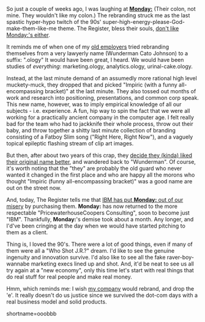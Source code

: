 <p>So just a couple of weeks ago, I was laughing at <b><a href="http://www.introducingmonday.com">Monday:</a></b> (Their colon, not mine.  They wouldn't like my colon.)  The rebranding struck me as the last spastic hyper-hypo twitch of the 90s' super-high-energy-please-God-make-them-like-me theme.  The Register, bless their souls, <a href="http://www.theregister.co.uk/content/28/25770.html">don't like Monday:'s either</a>.</p>
<p>It reminds me of when one of my <a href="http://www.wunderman.com">old employers</a> tried rebranding themselves from a very lawyerly name (Wunderman Cato Johnson) to a suffix: ".ology"  It would have been great, I heard.  We would have been studies of <i>everything</i>: marketing.ology, analytics.ology, urinal-cake.ology.  </p>
<p>Instead, at the last minute demand of an assumedly more rational high level muckety-muck, they dropped that and picked "Impiric (with a funny all-encompassing bracket)" at the last minute.  They also tossed out months of work and research into positioning, presentations, and common corp speak.  This new name, however, was to imply empirical knowledge of all our subjects - i.e. experience.  A fun, hip way to spin the fact that we were all working for a practically ancient company in the computer age.  I felt really bad for the team who had to jackknife their whole process, throw out their baby, and throw together a shitty last minute collection of branding consisting of a Fatboy Slim song ("Right Here, Right Now"), and a vaguely topical epileptic flashing stream of clip art images.</p>
<p>But then, after about two years of this crap, they <a href="http://company.monster.com/impiric/">decide they (kinda) liked their original name better</a>, and wandered back to "Wunderman".  Of course, it's worth noting that the "they" are probably the old guard who never wanted it changed in the first place and who are happy all the morons who thought "Impiric (funny all-encompassing bracket)" was a good name are out on the street now.</p>
<p>And, today, The Register tells me that <a href="http://www.theregister.co.uk/content/28/26464.html">IBM has put <b>Monday:</b> out of our misery</a> by purchasing them.  <b>Monday:</b> has now returned to the more respectable "PricewaterhouseCoopers Consulting", soon to become just "IBM".  Thankfully, <b>Monday:</b>'s demise took about a month.  Any longer, and I'd've been cringing at the day when we would have started pitching to them as a client.</p>
<p>Thing is, I loved the 90's.  There were a lot of good things, even if many of them were all a "Who Shot J.R.?" dream.  I'd like to see the genuine ingenuity and innovation survive.  I'd also like to see all the fake raver-boy-wannabe marketing execs lined up and shot.  And, it'd be neat to see us all try again at a "new economy", only this time let's start with real things that do real stuff for real people and make real money.</p>
<p>Hmm, which reminds me:  I wish <a href="http://www.eprize.net">my company</a> would rebrand, and drop the 'e'.  It really doesn't do us justice since we survived the dot-com days with a real business model and solid products.</p>
<!--more-->
shortname=ooobbb
